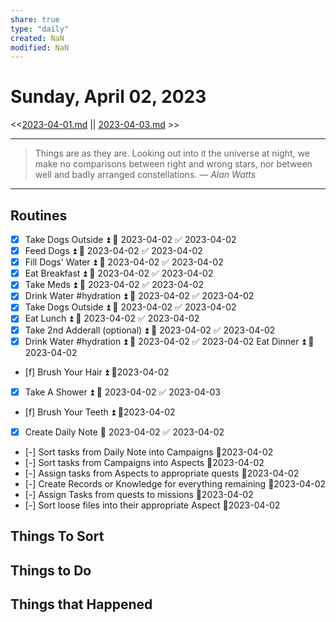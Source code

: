 ```yaml
---
share: true
type: "daily"
created: NaN 
modified: NaN
---
```

# Sunday, April 02, 2023
<<[2023-04-01.md](./2023-04-01.md) || [2023-04-03.md](./2023-04-03.md) >>

---

> Things are as they are. Looking out into it the universe at night, we make no comparisons between right and wrong stars, nor between well and badly arranged constellations.
> — <cite>Alan Watts</cite>

---

## Routines
- [x] Take Dogs Outside ⏫ 📅 2023-04-02 ✅ 2023-04-02
- [x] Feed Dogs ⏫ 📅 2023-04-02 ✅ 2023-04-02
- [x] Fill Dogs' Water ⏫ 📅 2023-04-02 ✅ 2023-04-02
- [x] Eat Breakfast ⏫ 📅 2023-04-02 ✅ 2023-04-02
- [x] Take Meds ⏫ 📅 2023-04-02 ✅ 2023-04-02
- [x] Drink Water #hydration ⏫ 📅 2023-04-02 ✅ 2023-04-02
- [x] Take Dogs Outside ⏫ 📅 2023-04-02 ✅ 2023-04-02
- [x] Eat Lunch ⏫ 📅 2023-04-02 ✅ 2023-04-02
- [x] Take 2nd Adderall (optional) ⏫ 📅 2023-04-02 ✅ 2023-04-02
- [x] Drink Water #hydration ⏫ 📅 2023-04-02 ✅ 2023-04-02
Eat Dinner ⏫  📆2023-04-02
- [f] Brush Your Hair ⏫  📆2023-04-02
- [x] Take A Shower ⏫ 📅 2023-04-02 ✅ 2023-04-03
- [f] Brush Your Teeth ⏫  📆2023-04-02
- [x] Create Daily Note 📅 2023-04-02 ✅ 2023-04-02
- [-] Sort tasks from Daily Note into Campaigns 📆2023-04-02
- [-] Sort tasks from Campaigns into Aspects 📆2023-04-02
- [-] Assign tasks from Aspects to appropriate quests 📆2023-04-02
- [-] Create Records or Knowledge for everything remaining 📆2023-04-02
- [-] Assign Tasks from quests to missions 📆2023-04-02
- [-] Sort loose files into their appropriate Aspect 📆2023-04-02


## Things To Sort

## Things to Do


## Things that Happened
